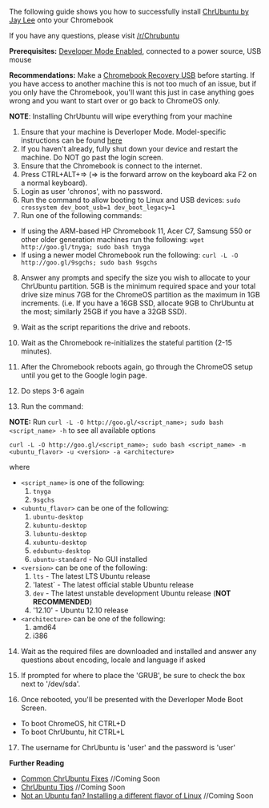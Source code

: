 The following guide shows you how to successfully install [ChrUbuntu by Jay Lee](http://chromeos-cr48.blogspot.com/) onto your Chromebook

If you have any questions, please visit [/r/Chrubuntu](http://www.reddit.com/r/chrubuntu)

**Prerequisites:** [Developer Mode Enabled](http://www.chromium.org/chromium-os/developer-information-for-chrome-os-devices), connected to a power source, USB mouse

**Recommendations:** Make a [Chromebook Recovery USB](https://support.google.com/chromebook/answer/6002417?hl=en) before starting. If you have access to another machine this is not too much of an issue, but if you only have the Chromebook, you'll want this just in case anything goes wrong and you want to start over or go back to ChromeOS only.

**NOTE**: Installing ChrUbuntu will wipe everything from your machine

1. Ensure that your machine is Deverloper Mode. Model-specific instructions can be found [here](http://www.chromium.org/chromium-os/developer-information-for-chrome-os-devices)
2. If you haven't already, fully shut down your device and restart the machine. Do NOT go past the login screen.
3. Ensure that the Chromebook is connect to the internet.
4. Press CTRL+ALT+=> (=> is the forward arrow on the keyboard aka F2 on a normal keyboard).
5. Login as user 'chronos', with no password.
6. Run the command to allow booting to Linux and USB devices: `sudo crossystem dev_boot_usb=1 dev_boot_legacy=1`
7. Run one of the following commands:
  * If using the ARM-based HP Chromebook 11, Acer C7, Samsung 550 or other older generation machines run the following: `wget http://goo.gl/tnyga; sudo bash tnyga`
  * If using a newer model Chromebook run the following: `curl -L -O http://goo.gl/9sgchs; sudo bash 9sgchs`
8. Answer any prompts and specify the size you wish to allocate to your ChrUbuntu partition. 5GB is the minimum required space and your total drive size minus 7GB for the ChromeOS partition as the maximum in 1GB increments. (i.e. If you have a 16GB SSD, allocate 9GB to ChrUbuntu at the most; similarly 25GB if you have a 32GB SSD).

9. Wait as the script reparitions the drive and reboots.

10. Wait as the Chromebook re-initializes the stateful partition (2-15 minutes).

11. After the Chromebook reboots again, go through the ChromeOS setup until you get to the Google login page.

12. Do steps 3-6 again

13. Run the command:

  **NOTE:** Run `curl -L -O http://goo.gl/<script_name>; sudo bash <script_name> -h` to see all available options

  `curl -L -O http://goo.gl/<script_name>; sudo bash <script_name> -m <ubuntu_flavor> -u <version> -a <architecture>`

  where 

  * `<script_name>` is one of the following:
    1. `tnyga`
    2. `9sgchs` 
  * `<ubuntu_flavor>` can be one of the following:
    1. `ubuntu-desktop`
    2. `kubuntu-desktop`
    3. `lubuntu-desktop`
    4. `xubuntu-desktop`
    5. `edubuntu-desktop`
    6. `ubuntu-standard` - No GUI installed
  * `<version>` can be one of the following:
    1. `lts` - The latest LTS Ubuntu release
    2. 'latest` - The latest official stable Ubuntu release
    3. `dev` - The latest unstable development Ubuntu release (**NOT RECOMMENDED**)
    4. '12.10' - Ubuntu 12.10 release
  * `<architecture>` can be one of the following:
    1. amd64
    2. i386

14. Wait as the required files are downloaded and installed and answer any questions about encoding, locale and language if asked

15. If prompted for where to place the 'GRUB', be sure to check the box next to '/dev/sda'. 

16. Once rebooted, you'll be presented with the Deverloper Mode Boot Screen.
  * To boot ChromeOS, hit CTRL+D
  * To boot ChrUbuntu, hit CTRL+L

17. The username for ChrUbuntu is 'user' and the password is 'user'

**Further Reading**
  * [Common ChrUbuntu Fixes]() //Coming Soon
  * [ChrUbuntu Tips]() //Coming Soon
  * [Not an Ubuntu fan? Installing a different flavor of Linux]() //Coming Soon


